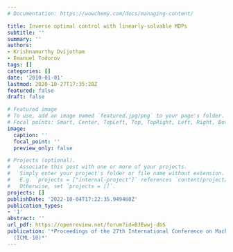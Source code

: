 ```yaml
---
# Documentation: https://wowchemy.com/docs/managing-content/

title: Inverse optimal control with linearly-solvable MDPs
subtitle: ''
summary: ''
authors:
- Krishnamurthy Dvijotham
- Emanuel Todorov
tags: []
categories: []
date: '2010-01-01'
lastmod: 2020-10-27T17:35:28Z
featured: false
draft: false

# Featured image
# To use, add an image named `featured.jpg/png` to your page's folder.
# Focal points: Smart, Center, TopLeft, Top, TopRight, Left, Right, BottomLeft, Bottom, BottomRight.
image:
  caption: ''
  focal_point: ''
  preview_only: false

# Projects (optional).
#   Associate this post with one or more of your projects.
#   Simply enter your project's folder or file name without extension.
#   E.g. `projects = ["internal-project"]` references `content/project/deep-learning/index.md`.
#   Otherwise, set `projects = []`.
projects: []
publishDate: '2022-10-04T17:22:35.949460Z'
publication_types:
- '1'
abstract: ''
url_pdf: https://openreview.net/forum?id=BJEwwj-dbS
publication: '*Proceedings of the 27th International Conference on Machine Learning
  (ICML-10)*'
---
```


